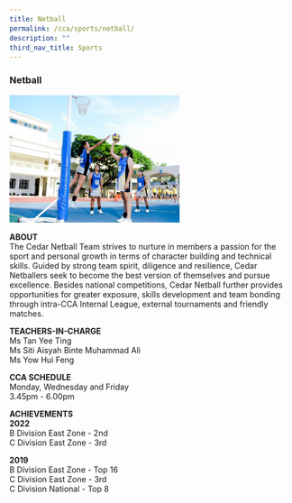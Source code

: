 ```yaml
---
title: Netball
permalink: /cca/sports/netball/
description: ""
third_nav_title: Sports
---
```

### Netball

<img src="/images/sports4.png" style="width:60%">

**ABOUT**  
The Cedar Netball Team strives to nurture in members a passion for the sport and personal growth in terms of character building and technical skills. Guided by strong team spirit, diligence and resilience, Cedar Netballers seek to become the best version of themselves and pursue excellence. Besides national competitions, Cedar Netball further provides opportunities for greater exposure, skills development and team bonding through intra-CCA Internal League, external tournaments and friendly matches.  
  
**TEACHERS-IN-CHARGE**  
Ms Tan Yee Ting  
Ms Siti Aisyah Binte Muhammad Ali  
Ms Yow Hui Feng  
  
**CCA SCHEDULE**  
Monday, Wednesday and Friday  
3.45pm - 6.00pm  
  
**ACHIEVEMENTS**<br>
**2022**  <br>
B Division East Zone - 2nd<br>
C Division East Zone - 3rd

  

**2019** <br>
B Division East Zone - Top 16  <br>
C Division East Zone - 3rd  <br>
C Division National - Top 8